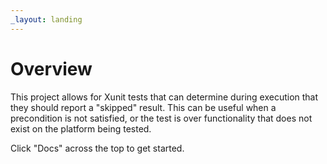```yaml
---
_layout: landing
---
```


# Overview

This project allows for Xunit tests that can determine during execution that they should report a "skipped" result.
This can be useful when a precondition is not satisfied, or the test is over functionality that does not exist on the platform being tested.

Click "Docs" across the top to get started.
